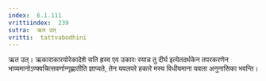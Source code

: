 ```yaml
---
index:  6.1.111
vrittiindex:  239
sutra:  ऋत उत्
vritti:  tattvabodhini 
---
```


ऋत उत्। ऋकाराकारयोरेकादेशे सति ह्रस्व एव उकारः स्यान्न तु दीर्घ इत्येतदर्थकेन तपरकरणेन भाव्यमानोऽण्क्वचित्सवर्णान्गृह्णातीति ज्ञाप्यते, तेन यवलपरे हकारे मस्य विधीयमाना यवला अनुनासिका भवन्ति। 

